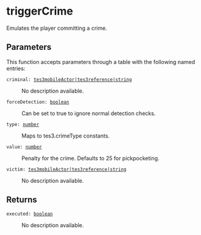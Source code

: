 # triggerCrime

Emulates the player committing a crime.

## Parameters

This function accepts parameters through a table with the following named entries:

<dl class="describe">
<dt><code class="descname">criminal: <a href="https://mwse.readthedocs.io/en/latest/lua/type/tes3mobileActor|tes3reference|string.html">tes3mobileActor|tes3reference|string</a></code></dt>
<dd>

No description available.

</dd>
<dt><code class="descname">forceDetection: <a href="https://mwse.readthedocs.io/en/latest/lua/type/boolean.html">boolean</a></code></dt>
<dd>

Can be set to true to ignore normal detection checks.

</dd>
<dt><code class="descname">type: <a href="https://mwse.readthedocs.io/en/latest/lua/type/number.html">number</a></code></dt>
<dd>

Maps to tes3.crimeType constants.

</dd>
<dt><code class="descname">value: <a href="https://mwse.readthedocs.io/en/latest/lua/type/number.html">number</a></code></dt>
<dd>

Penalty for the crime. Defaults to 25 for pickpocketing.

</dd>
<dt><code class="descname">victim: <a href="https://mwse.readthedocs.io/en/latest/lua/type/tes3mobileActor|tes3reference|string.html">tes3mobileActor|tes3reference|string</a></code></dt>
<dd>

No description available.

</dd>
</dl>

## Returns

<dl class="describe">
<dt><code class="descname">executed: <a href="https://mwse.readthedocs.io/en/latest/lua/type/boolean.html">boolean</a></code></dt>
<dd>

No description available.

</dd>
</dl>
